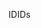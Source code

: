 <span data-ttu-id="71ae5-101">ID</span><span class="sxs-lookup"><span data-stu-id="71ae5-101">IDs</span></span>
